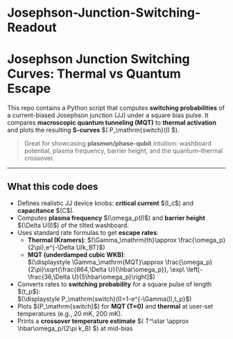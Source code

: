 # Josephson-Junction-Switching-Readout

# Josephson Junction Switching Curves: Thermal vs Quantum Escape

This repo contains a Python script that computes **switching probabilities** of a current-biased Josephson junction (JJ) under a square bias pulse. It compares **macroscopic quantum tunneling (MQT)** to **thermal activation** and plots the resulting **S-curves** \$( P_\mathrm{switch}(I) \$).

> Great for showcasing **plasmon/phase-qubit** intuition: washboard potential, plasma frequency, barrier height, and the quantum–thermal crossover.

---

## What this code does

- Defines realistic JJ device knobs: **critical current** \$(I_c\$) and **capacitance** \$(C\$).
- Computes **plasma frequency** \$(\omega_p(I)\$) and **barrier height** \$(\Delta U(I)\$) of the tilted washboard.
- Uses standard rate formulas to get **escape rates**:
  - **Thermal (Kramers)**: \$(\Gamma_\mathrm{th}\approx \frac{\omega_p}{2\pi}\,e^{-\Delta U/k_BT}\$)
  - **MQT (underdamped cubic WKB)**:  
    \$(\displaystyle \Gamma_\mathrm{MQT}\approx \frac{\omega_p}{2\pi}\sqrt{\frac{864\,\Delta U}{\hbar\omega_p}}\,
    \exp\ \left[-\frac{36\,\Delta U}{5\hbar\omega_p}\right]\$)
- Converts rates to **switching probability** for a square pulse of length \$(t_p\$):  
  \$(\displaystyle P_\mathrm{switch}(I)=1-e^{-\Gamma(I)\,t_p}\$)
- Plots \$(P_\mathrm{switch}\$) for **MQT (T≈0)** and **thermal** at user-set temperatures (e.g., 20 mK, 200 mK).
- Prints a **crossover temperature estimate** \$( T^\star \approx \hbar\omega_p/(2\pi k_B) \$) at mid-bias
